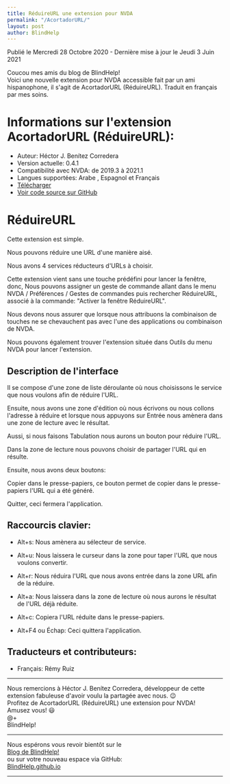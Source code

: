 ```yaml
---
title: RéduireURL une extension pour NVDA
permalink: "/AcortadorURL/"
layout: post
author: BlindHelp
---
```


<footer>Publié le Mercredi 28 Octobre 2020 - Dernière mise à jour le Jeudi 3 Juin 2021</footer>


Coucou mes amis du blog de BlindHelp!    
Voici une nouvelle extension  pour NVDA accessible fait  par un ami hispanophone, il s'agit de AcortadorURL (RéduireURL). Traduit en français par mes soins.    

# Informations sur l'extension  AcortadorURL (RéduireURL): #

* Auteur: <span lang="es">Héctor J. Benítez Corredera</span>
* Version actuelle: 0.4.1
* Compatibilité avec NVDA: de 2019.3 à 2021.1
* Langues supportées: Arabe , Espagnol et Français
* [Télécharger](https://nvda.es/files/get.php?file=acortadorurl)
* [Voir code source sur GitHub](https://github.com/hxebolax/AcortadorURL)

# RéduireURL
Cette extension est simple.

Nous pouvons réduire une URL d'une manière aisé.

Nous avons  4 services réducteurs d'URLs  à choisir.

Cette extension vient sans une touche prédéfini pour lancer la fenêtre, donc, Nous pouvons assigner  un geste de commande allant dans le menu NVDA / Préférences / Gestes de commandes puis rechercher RéduireURL, associé à la commande: "Activer la fenêtre RéduireURL".

Nous devons nous assurer que lorsque nous attribuons la combinaison de touches ne se chevauchent pas avec l'une des applications ou combinaison de NVDA.

Nous pouvons également trouver l'extension située dans Outils du menu NVDA pour lancer l'extension.

## Description de l'interface
Il se compose d'une zone de liste déroulante où nous choisissons le service que nous voulons afin de réduire l'URL.

Ensuite, nous avons une zone d'édition où nous écrivons ou nous collons l'adresse à réduire et lorsque nous appuyons sur Entrée  nous amènera dans une zone de lecture avec le résultat.

Aussi, si nous  faisons Tabulation nous aurons un bouton pour réduire l'URL.

Dans la zone  de lecture nous pouvons choisir de partager l'URL qui en résulte.

Ensuite, nous avons deux boutons:

Copier dans le presse-papiers, ce bouton permet de copier dans le presse-papiers l'URL qui a été généré.

Quitter, ceci fermera l'application.

## Raccourcis clavier:

* Alt+s: Nous amènera au sélecteur de service.

* Alt+u: Nous laissera le curseur dans la zone pour taper l'URL que nous voulons convertir.

* Alt+r: Nous réduira l'URL  que nous avons entrée dans la zone URL afin de la réduire.

* Alt+a: Nous laissera dans la zone de lecture où nous aurons le résultat de l'URL déjà réduite.

* Alt+c: Copiera l'URL réduite dans le presse-papiers.

* Alt+F4 ou Échap: Ceci quittera l'application.

## Traducteurs et contributeurs:

* Français: Rémy Ruiz


---


Nous remercions à <span lang="es">Héctor J. Benítez Corredera</span>, développeur de cette extension fabuleuse d'avoir voulu la partagée  avec nous. 😉    
Profitez de AcortadorURL (RéduireURL) une extension pour NVDA!    
Amusez vous! 😃    
@+    
BlindHelp!    

---

Nous espérons vous revoir bientôt sur le      
[Blog de BlindHelp!](http://blindhelp.blogspot.fr/)                    
ou sur  votre nouveau espace via GitHub:                     
[BlindHelp.github.io](https://blindhelp.github.io)                    

---